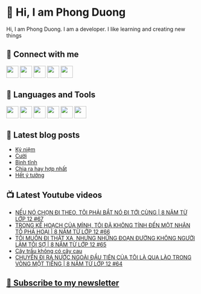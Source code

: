 # 👋 Hi, I am Phong Duong

Hi, I am Phong Duong. I am a developer. I like learning and creating new things

## 🔗 Connect with me
[<img height="32" width="32" src="https://cdn.jsdelivr.net/npm/simple-icons@v3/icons/youtube.svg" />](https://www.youtube.com/channel/UCXykqt3V2-9bYXKWZRcH0rA)
[<img height="32" width="32" src="https://cdn.jsdelivr.net/npm/simple-icons@v3/icons/instagram.svg" />](https://www.instagram.com/phongduonglh)
[<img height="32" width="32" src="https://cdn.jsdelivr.net/npm/simple-icons@v3/icons/twitter.svg" />](https://twitter.com/phongduonglh)
[<img height="32" width="32" src="https://cdn.jsdelivr.net/npm/simple-icons@v3/icons/facebook.svg" />](https://www.facebook.com/phongduonglh)
[<img height="32" width="32" src="https://cdn.jsdelivr.net/npm/simple-icons@v3/icons/linkedin.svg" />](https://www.linkedin.com/in/phongduonglh)

## 🧰 Languages and Tools

[<img height="32" width="32" src="https://cdn.jsdelivr.net/npm/simple-icons@v3/icons/javascript.svg" />](javascript)
[<img height="32" width="32" src="https://cdn.jsdelivr.net/npm/simple-icons@v3/icons/html5.svg" />](html5)
[<img height="32" width="32" src="https://cdn.jsdelivr.net/npm/simple-icons@v3/icons/css3.svg" />](css3)
[<img height="32" width="32" src="https://cdn.jsdelivr.net/npm/simple-icons@v3/icons/node-dot-js.svg" />](nodejs)
[<img height="32" width="32" src="https://cdn.jsdelivr.net/npm/simple-icons@v3/icons/react.svg" />](react)
[<img height="32" width="32" src="https://cdn.jsdelivr.net/npm/simple-icons@v3/icons/vue-dot-js.svg" />](vue)

## 📝 Latest blog posts

<!-- BLOG-POST-LIST:START -->
- [Kỷ niệm](https://phongduong.dev/blog/2021/07/ky-niem/)
- [Cười](https://phongduong.dev/blog/2021/07/cuoi/)
- [Bình tĩnh](https://phongduong.dev/blog/2021/07/binh-tinh/)
- [Chia ra hay hợp nhất](https://phongduong.dev/blog/2021/07/chia-ra-hay-hop-nhat/)
- [Hết ý tưởng](https://phongduong.dev/blog/2021/07/het-y-tuong/)
<!-- BLOG-POST-LIST:END -->

## 📺 Latest Youtube videos

<!-- YOUTUBE-VIDEO-LIST:START -->
- [NẾU NÓ CHỌN ĐI THEO, TÔI PHẢI BẮT NÓ ĐI TỚI CÙNG | 8 NĂM TỪ LỚP 12 #67](https://www.youtube.com/watch?v=90QY0EdeRkM)
- [TRONG KẾ HOẠCH CỦA MÌNH, TÔI ĐÃ KHÔNG TÍNH ĐẾN MỘT NHÂN TỐ PHÁ HOẠI | 8 NĂM TỪ LỚP 12 #66](https://www.youtube.com/watch?v=0FzFpIaVZok)
- [TÔI MUỐN ĐI THẬT XA, NHƯNG NHỮNG ĐOẠN ĐƯỜNG KHÔNG NGƯỜI LÀM TÔI SỢ | 8 NĂM TỪ LỚP 12 #65](https://www.youtube.com/watch?v=4W_QiNnt-Ig)
- [Cây trầu không có cây cau](https://www.youtube.com/watch?v=HMMM-RlsXu0)
- [CHUYẾN ĐI RA NƯỚC NGOÀI ĐẦU TIÊN CỦA TÔI LÀ QUA LÀO TRONG VÒNG MỘT TIẾNG | 8 NĂM TỪ LỚP 12 #64](https://www.youtube.com/watch?v=4SOsiH6icZs)
<!-- YOUTUBE-VIDEO-LIST:END -->

## [💌 Subscribe to my newsletter](https://koogio.substack.com/)
